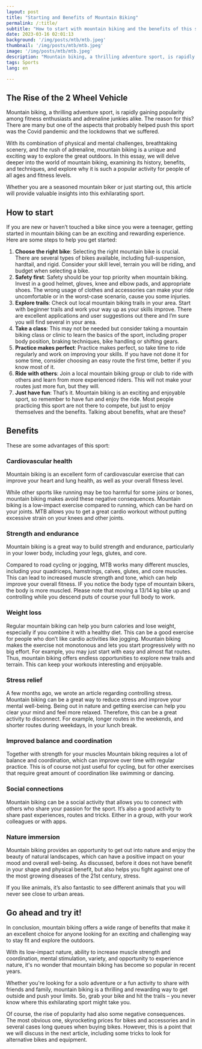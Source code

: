 ```yaml
---
layout: post 
title: "Starting and Benefits of Mountain Biking"
permalink: /:title/ 
subtitle: "How to start with mountain biking and the benefits of this sport"
date: 2023-03-16 02:01:13 
background: '/img/posts/mtb/mtb.jpeg'
thumbnail: '/img/posts/mtb/mtb.jpeg'
image: '/img/posts/mtb/mtb.jpeg'
description: "Mountain biking, a thrilling adventure sport, is rapidly gaining popularity among fitness enthusiasts and adrenaline junkies alike. The reason for this? There are many but one of the aspects that probably helped push this sport was the Covid pandemic and the lockdowns that we suffered."
tags: Sports
lang: en

---
```


## The Rise of the 2 Wheel Vehicle

Mountain biking, a thrilling adventure sport, is rapidly gaining popularity among fitness enthusiasts and adrenaline junkies alike. The reason for this? There are many but one of the aspects that probably helped push this sport was the Covid pandemic and the lockdowns that we suffered.

With its combination of physical and mental challenges, breathtaking scenery, and the rush of adrenaline, mountain biking is a unique and exciting way to explore the great outdoors. In this essay, we will delve deeper into the world of mountain biking, examining its history, benefits, and techniques, and explore why it is such a popular activity for people of all ages and fitness levels.

Whether you are a seasoned mountain biker or just starting out, this article will provide valuable insights into this exhilarating sport.

## How to start

If you are new or haven’t touched a bike since you were a teenager, getting started in mountain biking can be an exciting and rewarding experience. Here are some steps to help you get started:

1. **Choose the right bike**: Selecting the right mountain bike is crucial. There are several types of bikes available, including full-suspension, hardtail, and rigid. Consider your skill level, terrain you will be riding, and budget when selecting a bike.
2. **Safety first**: Safety should be your top priority when mountain biking. Invest in a good helmet, gloves, knee and elbow pads, and appropriate shoes. The wrong usage of clothes and accessories can make your ride uncomfortable or in the worst-case scenario, cause you some injuries.
3. **Explore trails**: Check out local mountain biking trails in your area. Start with beginner trails and work your way up as your skills improve. There are excellent applications and user suggestions out there and I’m sure you will find several in your area.
4. **Take a class**: This may not be needed but consider taking a mountain biking class or clinic to learn the basics of the sport, including proper body position, braking techniques, bike handling or shifting gears.
5. **Practice makes perfect**: Practice makes perfect, so take time to ride regularly and work on improving your skills. If you have not done it for some time, consider choosing an easy route the first time, better if you know most of it.
6. **Ride with others**: Join a local mountain biking group or club to ride with others and learn from more experienced riders. This will not make your routes just more fun, but they will.
7. **Just have fun**: That’s it. Mountain biking is an exciting and enjoyable sport, so remember to have fun and enjoy the ride. Most people practicing this sport are not there to compete, but just to enjoy themselves and the benefits. Talking about benefits, what are these?

## Benefits

These are some advantages of this sport:

### Cardiovascular health
Mountain biking is an excellent form of cardiovascular exercise that can improve your heart and lung health, as well as your overall fitness level.

While other sports like running may be too harmful for some joins or bones, mountain biking makes avoid these negative consequences. Mountain biking is a low-impact exercise compared to running, which can be hard on your joints. MTB allows you to get a great cardio workout without putting excessive strain on your knees and other joints.



### Strength and endurance

Mountain biking is a great way to build strength and endurance, particularly in your lower body, including your legs, glutes, and core.

Compared to road cycling or jogging, MTB works many different muscles, including your quadriceps, hamstrings, calves, glutes, and core muscles. This can lead to increased muscle strength and tone, which can help improve your overall fitness. IF you notice the body type of mountain bikers, the body is more muscled. Please note that moving a 13/14 kg bike up and controlling while you descend puts of course your full body to work.
###
### Weight loss
Regular mountain biking can help you burn calories and lose weight, especially if you combine it with a healthy diet. This can be a good exercise for people who don’t like cardio activities like jogging. Mountain biking makes the exercise not monotonous and lets you start progressively with no big effort. For example, you may just start with easy and almost flat routes. Thus, mountain biking offers endless opportunities to explore new trails and terrain. This can keep your workouts interesting and enjoyable.
### Stress relief
A few months ago, we wrote an article regarding controlling stress. Mountain biking can be a great way to reduce stress and improve your mental well-being. Being out in nature and getting exercise can help you clear your mind and feel more relaxed. Therefore, this can be a great activity to disconnect. For example, longer routes in the weekends, and shorter routes during weekdays, in your lunch break.

### Improved balance and coordination
Together with strength for your muscles Mountain biking requires a lot of balance and coordination, which can improve over time with regular practice. This is of course not just useful for cycling, but for other exercises that require great amount of coordination like swimming or dancing.

### Social connections
Mountain biking can be a social activity that allows you to connect with others who share your passion for the sport. It’s also a good activity to share past experiences, routes and tricks. Either in a group, with your work colleagues or with apps.

### Nature immersion

Mountain biking provides an opportunity to get out into nature and enjoy the beauty of natural landscapes, which can have a positive impact on your mood and overall well-being. As discussed, before it does not have benefit in your shape and physical benefit, but also helps you fight against one of the most growing diseases of the 21st century, stress.

If you like animals, it’s also fantastic to see different animals that you will never see close to urban areas.

## Go ahead and try it!

In conclusion, mountain biking offers a wide range of benefits that make it an excellent choice for anyone looking for an exciting and challenging way to stay fit and explore the outdoors.

With its low-impact nature, ability to increase muscle strength and coordination, mental stimulation, variety, and opportunity to experience nature, it's no wonder that mountain biking has become so popular in recent years.

Whether you're looking for a solo adventure or a fun activity to share with friends and family, mountain biking is a thrilling and rewarding way to get outside and push your limits. So, grab your bike and hit the trails – you never know where this exhilarating sport might take you.

Of course, the rise of popularity had also some negative consequences. The most obvious one, skyrocketing prices for bikes and accessories and in several cases long queues when buying bikes. However, this is a point that we will discuss in the next article, including some tricks to look for alternative bikes and equipment.
